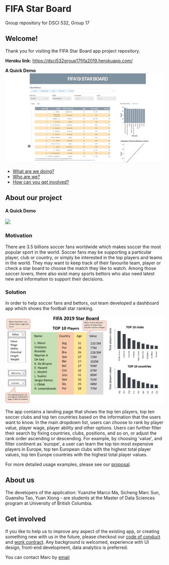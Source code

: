 # FIFA Star Board

Group repository for DSCI 532, Group 17

## Welcome!

Thank you for visiting the FIFA Star Board app project repository. 

**Heroku link:** https://dsci532group17fifa2019.herokuapp.com/ 

**A Quick Demo**
<img src="img/demo.gif" />

* [What are we doing?](#about-our-project)
* [Who are we?](#about-us)
* [How can you get involved?](#get-involved)


## About our project

#### A Quick Demo
![]('img/demo.gif')

### Motivation

There are 3.5 billions soccer fans worldwide which makes soccer the most popular sport in the world. Soccer fans may be supporting a particular player, club or country, or simply be interested in the top players and teams in the world. They may want to keep track of their favourite team, player or check a star board to choose the match they like to watch. Among those soccer lovers, there also exist many sports bettors who also need latest new and information to support their decisions.

### Solution

In order to help soccer fans and bettors, out team developed a dashboard app which shows the football star ranking.

![](img/dashboard_design.png)

The app contains a landing page that shows the top ten players, top ten soccer clubs and top ten countries based on the information that the users want to know. In the main dropdown list, users can choose to rank by player value, player wage, player ability and other options. Users can further filter their search by fixing countries, clubs, positions, and so on, or adjust the rank order ascending or descending. For example, by choosing 'value', and filter continent as 'europe', a user can learn the top ten most expensive players in Europe, top ten European clubs with the highest total player values, top ten Europe countries with the highest total player values.

For more detailed usage examples, please see our [proposal](https://github.com/mmyz88/DSCI532_Group17/blob/main/Proposal.md).

## About us

The developers of the application: Yuanzhe Marco Ma, Sicheng Marc Sun, Guanshu Tao, Yuan Xiong - are students at the Master of Data Sciences program at University of British Columbia.

## Get involved

If you like to help us to improve any aspect of the existing app, or creating something new with us in the future, please checkout our [code of conduct](https://github.com/UBC-MDS/DSCI532_Group17/blob/main/WORK_CONTRACT.md) and [work contract](https://github.com/UBC-MDS/DSCI532_Group17/blob/main/CODE_OF_CONDUCT.md). Any background is welcomed, experience with UI design, front-end development, data analytics is preferred.

You can contact Marc by [email](sun9703@student.ubc.ca)
